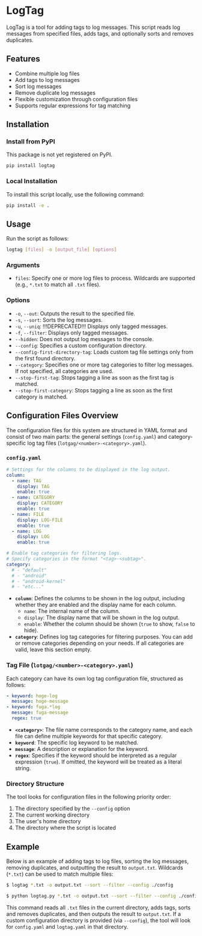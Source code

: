 # LogTag

LogTag is a tool for adding tags to log messages. This script reads log messages from specified files, adds tags, and optionally sorts and removes duplicates.

## Features

- Combine multiple log files
- Add tags to log messages
- Sort log messages
- Remove duplicate log messages
- Flexible customization through configuration files
- Supports regular expressions for tag matching

## Installation

### Install from PyPI

This package is not yet registered on PyPI.

```sh
pip install logtag
```

### Local Installation

To install this script locally, use the following command:

```sh
pip install -e .
```

## Usage

Run the script as follows:

```sh
logtag [files] -o [output_file] [options]
```

### Arguments

- `files`: Specify one or more log files to process. Wildcards are supported (e.g., `*.txt` to match all `.txt` files).

### Options

- `-o`, `--out`: Outputs the result to the specified file.
- `-s`, `--sort`: Sorts the log messages.
- `-u`, `--uniq`: !!!DEPRECATED!!! Displays only tagged messages.
- `-f`, `--filter`: Displays only tagged messages.
- `--hidden`: Does not output log messages to the console.
- `--config`: Specifies a custom configuration directory.
- `--config-first-directory-tag`: Loads custom tag file settings only from the first found directory.
- `--category`: Specifies one or more tag categories to filter log messages. If not specified, all categories are used.
- `--stop-first-tag`: Stops tagging a line as soon as the first tag is matched.
- `--stop-first-category`: Stops tagging a line as soon as the first category is matched.

## Configuration Files Overview

The configuration files for this system are structured in YAML format and consist of two main parts: the general settings (`config.yaml`) and category-specific log tag files (`lotgag/<number>-<category>.yaml`).

### `config.yaml`

```yaml
# Settings for the columns to be displayed in the log output.
column:
  - name: TAG
    display: TAG
    enable: true
  - name: CATEGORY
    display: CATEGORY
    enable: true
  - name: FILE
    display: LOG-FILE
    enable: true
  - name: LOG
    display: LOG
    enable: true

# Enable tag categories for filtering logs.
# Specify categories in the format "<tag>-<subtag>".
category:
  # - "default"
  # - "android"
  # - "android-kernel"
  # - "etc..."
```

- **`column`**: Defines the columns to be shown in the log output, including whether they are enabled and the display name for each column.
  - `name`: The internal name of the column.
  - `display`: The display name that will be shown in the log output.
  - `enable`: Whether the column should be shown (`true` to show, `false` to hide).
- **`category`**: Defines log tag categories for filtering purposes. You can add or remove categories depending on your needs. If all categories are valid, leave this section empty.

### Tag File (`lotgag/<number>-<category>.yaml`)

Each category can have its own log tag configuration file, structured as follows:

```yaml
- keyword: hoge-log
  message: hoge-message
- keyword: fuga.*log
  message: fuga-message
  regex: true
```

- **`<category>`**: The file name corresponds to the category name, and each file can define multiple keywords for that specific category.
- **`keyword`**: The specific log keyword to be matched.
- **`message`**: A description or explanation for the keyword.
- **`regex`**: Specifies if the keyword should be interpreted as a regular expression (`true`). If omitted, the keyword will be treated as a literal string.

### Directory Structure

The tool looks for configuration files in the following priority order:

1. The directory specified by the `--config` option
2. The current working directory
3. The user's home directory
4. The directory where the script is located

## Example

Below is an example of adding tags to log files, sorting the log messages, removing duplicates, and outputting the result to `output.txt`. Wildcards (`*.txt`) can be used to match multiple files:

```sh
$ logtag *.txt -o output.txt --sort --filter --config ./config
```

```sh
$ python logtag.py *.txt -o output.txt --sort --filter --config ./config
```

This command reads all `.txt` files in the current directory, adds tags, sorts and removes duplicates, and then outputs the result to `output.txt`. If a custom configuration directory is provided (via `--config`), the tool will look for `config.yaml` and `logtag.yaml` in that directory.
